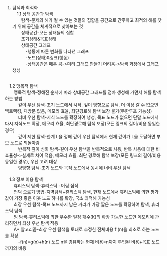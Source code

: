 1. 탐색과 최적화<br/>
 1.1 상태 공간과 탐색<br/>
  탐색-문제의 해가 될 수 있는 것들의 집합을 공간으로 간주하고 최적의 해를 찾기 위해 공간을 체계적으로 찾아보는 것<br/>
  상태공간-모든 상태들의 집합<br/>
  초기상태&목표상태<br/>
  상태공간 그래프<br/>
   -행동에 따른 변화를 나타낸 그래프<br/>
   -노드(상태)&링크(행동)<br/>
   -상태공간은 매우 큼->미리 그래프 만들기 어려움->탐색 과정에서 그래프 생성<br/>
<br/>
 1.2 맹목적 탐색<br/>
  맹목적 탐색-정해진 순서에 따라 상태공간 그래프를 점차 생성해 가면서 해를 탐색하는 방법<br/>
   깊이 우선 탐색-초기 노드에서 시작. 깊이 방향으로 탐색. 더 이상 갈 수 없으면 백트랙킹, 재방문 없음, 메모리 효율, 최단경로해 탐색 보장 불가(무한루프 가능성)<br/>
   너비 우선 탐색-지식 노드를 확장하여 생성, 목표 노드가 없으면 단말 노드에서 다시 지식노드 확장, 메모리 효율, 최단경로해 탐색 보장(모든 링크의 길이/비용 동일한 경우)<br/>
   깊이 제한 탐색-한계 L을 정해 깊이 우선 탐색에서 현재 깊이가 L을 도달하면 부모 노드로 되돌아감<br/>
   반복적 깊이 심화 탐색-깊이 우선 탐색을 반복적으로 사용, 반복 사용에 대한 비효율성->실제로 차이 적음, 메모리 효율, 최단 경로해 탐색 보장(모든 링크의 길이/비용 동일한 경우), 우선 고려 대상<br/>
   양방향 탐색-초기 노드와 목적 노드에서 동시에 너비 우선 탐색<br/>
<br/>
 1.3 정보 이용 탐색<br/>
  휴리스틱 탐색-휴리스틱 : 어림 짐작<br/>
  언덕 오르기 방법-지역탐색+휴리스틱 탐색, 현재 노드에서 휴리스틱에 의한 평가값이 가장 좋은 이웃 노드 하나를 확장, 국소 최적해 가능성<br/>
  최장 우선 탐색-목표 노드까지 남은 거리가 가장 짧은 노드를 확장하여 탐색, 휴리스틱 탐색<br/>
  빔 탐색-휴리스틱에 의한 우수한 일정 개수(K)의 확장 가능한 노드만 메모리에 관리하면서 최상 우선 탐색 적용<br/>
  A* 알고리즘-최상 우선 탐색을 토대로 추정한 전체비용 f'(n)을 최소로 하는 노드를 확장<br/>
   -f(n)=g(n)+h(n) 노드 n을 경유하는 현재 비용=n까지 투입된 비용+목표 노드까지의 비용<br/>
